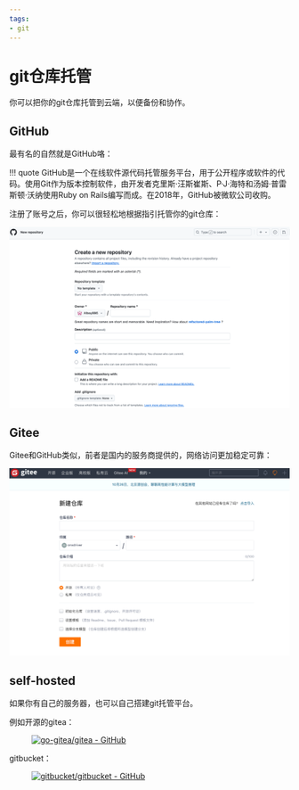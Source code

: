 ```yaml
---
tags:
- git
---
```


# git仓库托管

你可以把你的git仓库托管到云端，以便备份和协作。

## GitHub
最有名的自然就是GitHub咯：

!!! quote
    GitHub是一个在线软件源代码托管服务平台，用于公开程序或软件的代码。使用Git作为版本控制软件，由开发者克里斯·汪斯崔斯、P·J·海特和汤姆·普雷斯顿·沃纳使用Ruby on Rails编写而成。在2018年，GitHub被微软公司收购。

注册了账号之后，你可以很轻松地根据指引托管你的git仓库：

![](assets/2024-10-21-16-38-39.png)

## Gitee
Gitee和GitHub类似，前者是国内的服务商提供的，网络访问更加稳定可靠：

![](assets/2024-10-21-16-40-14.png)

## self-hosted

如果你有自己的服务器，也可以自己搭建git托管平台。

例如开源的gitea：

<figure markdown>

[![go-gitea/gitea - GitHub](https://gh-card.dev/repos/go-gitea/gitea.svg?fullname=)](https://github.com/go-gitea/gitea)

</figure>

gitbucket：

<figure markdown>

[![gitbucket/gitbucket - GitHub](https://gh-card.dev/repos/gitbucket/gitbucket.svg?fullname=)](https://github.com/gitbucket/gitbucket)

</figure>